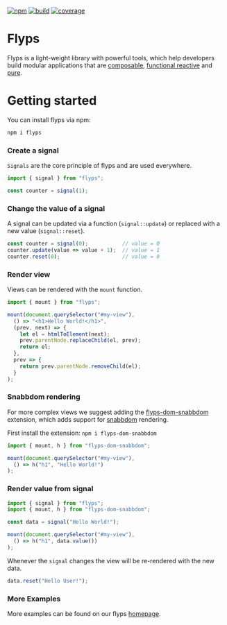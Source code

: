 [![npm][npm-badge]][npm-url]
[![build][build-badge]][build-url]
[![coverage][coverage-badge]][coverage-url]

Flyps
=====

Flyps is a light-weight library with powerful tools, which help developers
build modular applications that are [composable], [functional reactive] and
[pure].

[composable]: https://en.wikipedia.org/wiki/Function_composition_(computer_science)
[functional reactive]: https://en.wikipedia.org/wiki/functional_reactive_programming
[pure]: https://en.wikipedia.org/wiki/Functional_programming#Pure_functions

# Getting started

You can install flyps via npm:

```bash
npm i flyps
```

### Create a signal

`Signals` are the core principle of flyps and are used everywhere.

```js
import { signal } from "flyps";

const counter = signal(1);
```

### Change the value of a signal

A signal can be updated via a function (`signal::update`) or replaced with a new value (`signal::reset`).

```js
const counter = signal(0);           // value = 0
counter.update(value => value + 1);  // value = 1
counter.reset(0);                    // value = 0
```

### Render view

Views can be rendered with the `mount` function.

```js
import { mount } from "flyps";

mount(document.querySelector("#my-view"),
  () => "<h1>Hello World!</h1>",
  (prev, next) => {
    let el = htmlToElement(next);
    prev.parentNode.replaceChild(el, prev);
    return el;
  },
  prev => {
    return prev.parentNode.removeChild(el);
  }
);
```

### Snabbdom rendering

For more complex views we suggest adding the [flyps-dom-snabbdom] extension, 
which adds support for [snabbdom] rendering.

First install the extension: `npm i flyps-dom-snabbdom`

```js
import { mount, h } from "flyps-dom-snabbdom";

mount(document.querySelector("#my-view"),
  () => h("h1", "Hello World!")
);
```

### Render value from signal
```js
import { signal } from "flyps";
import { mount, h } from "flyps-dom-snabbdom";

const data = signal("Hello World!");

mount(document.querySelector("#my-view"),
  () => h("h1", data.value())
);
```

Whenever the `signal` changes the view will be re-rendered with the new data.

```js
data.reset("Hello User!");
```

### More Examples

More examples can be found on our flyps [homepage].



[npm-badge]: https://img.shields.io/npm/v/flyps.svg
[npm-url]: https://www.npmjs.com/package/flyps
[build-badge]: https://travis-ci.org/Contargo/flyps.svg?branch=master
[build-url]: https://travis-ci.org/Contargo/flyps
[coverage-badge]: https://coveralls.io/repos/github/Contargo/flyps/badge.svg?branch=master
[coverage-url]: https://coveralls.io/github/Contargo/flyps?branch=master
[homepage]: https://contargo.github.io/flyps/
[flyps-dom-snabbdom]: https://github.com/Contargo/flyps-dom-snabbdom/
[snabbdom]: https://github.com/snabbdom/snabbdom
